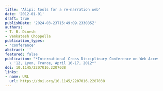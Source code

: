 ```yaml
---
title: 'Alipi: tools for a re-narration web'
date: '2012-01-01'
draft: true
publishDate: '2024-03-23T15:49:09.233085Z'
authors:
- T. B. Dinesh
- Venkatesh Choppella
publication_types:
- 'conference'
abstract: ''
featured: false
publication: "*International Cross-Disciplinary Conference on Web Accessibility, W4A\
  \ '12, Lyon, France, April 16-17, 2012*"
doi: 10.1145/2207016.2207038
links:
- name: URL
  url: https://doi.org/10.1145/2207016.2207038
---
```


